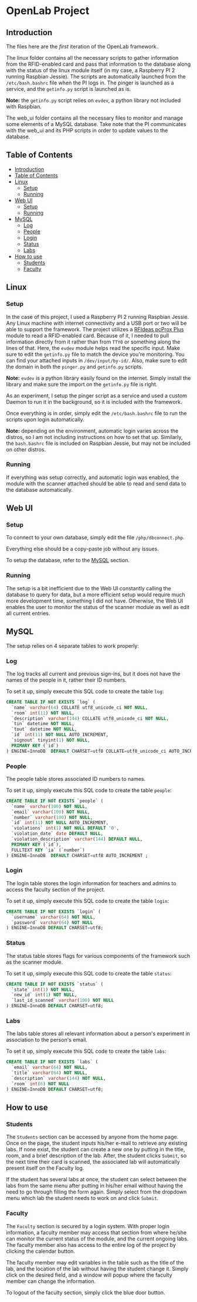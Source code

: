 # OpenLab Project

## Introduction

The files here are the _first_ iteration of the OpenLab framework.

The linux folder contains all the necessary scripts to gather information from the RFID-enabled card and pass that information to the database along with the status of the linux module itself (in my case, a Raspberry PI 2 running Raspbian Jessie). The scripts are automatically launched from the `/etc/bash.bashrc` file when the PI logs in. The pinger is launched as a service, and the `getinfo.py` script is launched as is.

**Note:** the `getinfo.py` script relies on `evdev`, a python library not included with Raspbian.

The web_ui folder contains all the necessary files to monitor and manage some elements of a MySQL database. Take note that the PI communicates with the web_ui and its PHP scripts in order to update values to the database.

## Table of Contents

* [Introduction](https://github.com/ivanscode/openlab#introduction)
* [Table of Contents](https://github.com/ivanscode/openlab#table-of-contents)
* [Linux](https://github.com/ivanscode/openlab#linux)
    * [Setup](https://github.com/ivanscode/openlab#setup)
    * [Running](https://github.com/ivanscode/openlab#running)
* [Web UI](https://github.com/ivanscode/openlab#web-ui)
    * [Setup](https://github.com/ivanscode/openlab#setup-1)
    * [Running](https://github.com/ivanscode/openlab#running-1)
* [MySQL](https://github.com/ivanscode/openlab#mysql)
    * [Log](https://github.com/ivanscode/openlab#log)
    * [People](https://github.com/ivanscode/openlab#people)
    * [Login](https://github.com/ivanscode/openlab#login)
    * [Status](https://github.com/ivanscode/openlab#status)
    * [Labs](https://github.com/ivanscode/openlab#labs)
* [How to use](https://github.com/ivanscode/openlab#how-to-use)
    * [Students](https://github.com/ivanscode/openlab#students)
    * [Faculty](https://github.com/ivanscode/openlab#faculty)

## Linux
### Setup
In the case of this project, I used a Raspberry PI 2 running Raspbian Jessie. Any Linux machine with internet connectivity and a USB port or two will be able to support the framework. The project utilizes a [RFIdeas pcProx Plus](https://www.rfideas.com/products/readers/pcprox-plus-enroll) module to read a RFID-enabled card. Because of it, I needed to pull information directly from it rather than from `TTY0` or something along the lines of that. Here, the `evdev` module helps read the specific input. Make sure to edit the `getinfo.py` file to match the device you're monitoring. You can find your attached inputs in `/dev/input/by-id/`. Also, make sure to edit the domain in both the `pinger.py` and `getinfo.py` scripts.

**Note:** `evdev` is a python library easily found on the internet. Simply install the library and make sure the import on the `getinfo.py` file is right.

As an experiment, I setup the pinger script as a service and used a custom Daemon to run it in the background, so it is included with the framework.

Once everything is in order, simply edit the `/etc/bash.bashrc` file to run the scripts upon login automatically.

**Note:** depending on the environment, automatic login varies across the distros, so I am not including instructions on how to set that up. Similarly, the `bash.bashrc` file is included on Raspbian Jessie, but may not be included on other distros.

### Running
If everything was setup correctly, and automatic login was enabled, the module with the scanner attached should be able to read and send data to the database automatically.

## Web UI
### Setup
To connect to your own database, simply edit the file `/php/dbconnect.php`.

Everything else should be a copy-paste job without any issues.

To setup the database, refer to the [MySQL](https://github.com/ivanscode/openlab#mysql) section.

### Running
The setup is a bit inefficient due to the Web UI constantly calling the database to query for data, but a more efficient setup would require much more development time, something I did not have. Otherwise, the Web UI enables the user to monitor the status of the scanner module as well as edit all current entries.

## MySQL
The setup relies on 4 separate tables to work properly:

### Log
The log tracks all current and previous sign-ins, but it does not have the names of the people in it, rather their ID numbers.

To set it up, simply execute this SQL code to create the table `log`:
```SQL
CREATE TABLE IF NOT EXISTS `log` (
  `name` varchar(64) COLLATE utf8_unicode_ci NOT NULL,
  `room` int(11) NOT NULL,
  `description` varchar(144) COLLATE utf8_unicode_ci NOT NULL,
  `tin` datetime NOT NULL,
  `tout` datetime NOT NULL,
  `id` int(11) NOT NULL AUTO_INCREMENT,
  `signout` tinyint(1) NOT NULL,
  PRIMARY KEY (`id`)
) ENGINE=InnoDB  DEFAULT CHARSET=utf8 COLLATE=utf8_unicode_ci AUTO_INCREMENT ;
```
### People
The people table stores associated ID numbers to names.

To set it up, simply execute this SQL code to create the table `people`:
```SQL
CREATE TABLE IF NOT EXISTS `people` (
  `name` varchar(100) NOT NULL,
  `email` varchar(100) NOT NULL,
  `number` varchar(100) NOT NULL,
  `id` int(11) NOT NULL AUTO_INCREMENT,
  `violations` int(1) NOT NULL DEFAULT '0',
  `violation_date` date DEFAULT NULL,
  `violation_description` varchar(144) DEFAULT NULL,
  PRIMARY KEY (`id`),
  FULLTEXT KEY `ia` (`number`)
) ENGINE=InnoDB  DEFAULT CHARSET=utf8 AUTO_INCREMENT ;
```
### Login
The login table stores the login information for teachers and admins to access the faculty section of the project.

To set it up, simply execute this SQL code to create the table `login`:
```SQL
CREATE TABLE IF NOT EXISTS `login` (
  `username` varchar(64) NOT NULL,
  `password` varchar(64) NOT NULL
) ENGINE=InnoDB DEFAULT CHARSET=utf8;
```
### Status
The status table stores flags for various components of the framework such as the scanner module.

To set it up, simply execute this SQL code to create the table `status`:
```SQL
CREATE TABLE IF NOT EXISTS `status` (
  `state` int(1) NOT NULL,
  `new_id` int(1) NOT NULL,
  `last_id_scanned` varchar(100) NOT NULL
) ENGINE=InnoDB DEFAULT CHARSET=utf8;
```
### Labs
The labs table stores all relevant information about a person's experiment in association to the person's email.

To set it up, simply execute this SQL code to create the table `labs`:
```SQL
CREATE TABLE IF NOT EXISTS `labs` (
  `email` varchar(64) NOT NULL,
  `title` varchar(64) NOT NULL,
  `description` varchar(144) NOT NULL,
  `room` int(6) NOT NULL
) ENGINE=InnoDB DEFAULT CHARSET=utf8;
```
## How to use
### Students
The `Students` section can be accessed by anyone from the home page. Once on the page, the student inputs his/her e-mail to retrieve any existing labs. If none exist, the student can create a new one by putting in the title, room, and a brief description of the lab. After, the student clicks `Submit`, so the next time their card is scanned, the associated lab will automatically present itself on the Faculty log.

If the student has several labs at once, the student can select between the labs from the same menu after putting in his/her email without having the need to go through filling the form again. Simply select from the dropdown menu which lab the student needs to work on and click `Submit`.
### Faculty
The `Faculty` section is secured by a login system. With proper login information, a faculty member may access that section from where he/she can monitor the current status of the module, and the current ongoing labs. The faculty member also has access to the entire log of the project by clicking the calendar button.

The faculty member may edit variables in the table such as the title of the lab, and the location of the lab without having the student change it. Simply click on the desired field, and a window will popup where the faculty member can change the information.

To logout of the faculty section, simply click the blue door button.
